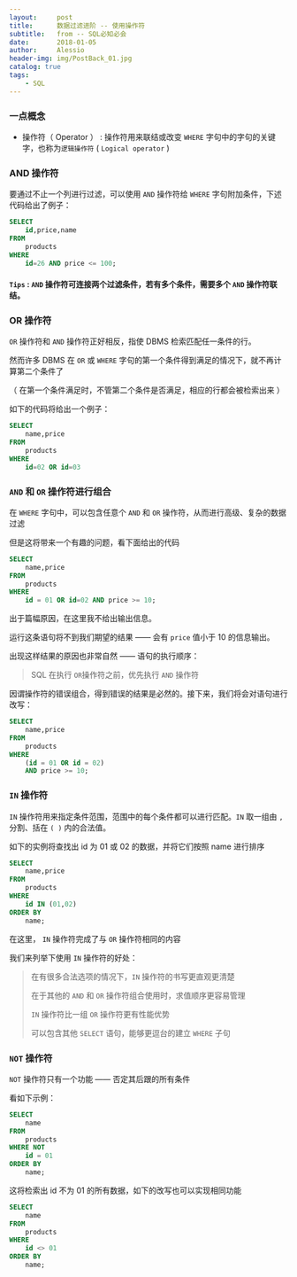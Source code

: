 ```yaml
---
layout:     post
title:      数据过滤进阶 -- 使用操作符
subtitle:   from -- SQL必知必会 
date:       2018-01-05
author:     Alessio
header-img: img/PostBack_01.jpg
catalog: true
tags:
    - SQL
---
```

### 一点概念
- 操作符（ Operator ） : 操作符用来联结或改变 `WHERE` 字句中的字句的关键字，也称为`逻辑操作符` (  `Logical operator` )

### AND 操作符
要通过不止一个列进行过滤，可以使用 `AND` 操作符给 `WHERE` 字句附加条件，下述代码给出了例子：

```sql
SELECT
    id,price,name
FROM
    products
WHERE
    id=26 AND price <= 100;
```

#### `Tips` : `AND` 操作符可连接两个过滤条件，若有多个条件，需要多个 `AND` 操作符联结。
### OR 操作符

`OR` 操作符和 `AND` 操作符正好相反，指使 DBMS 检索匹配任一条件的行。

然而许多 DBMS 在 `OR` 或 `WHERE` 字句的第一个条件得到满足的情况下，就不再计算第二个条件了

（ 在第一个条件满足时，不管第二个条件是否满足，相应的行都会被检索出来 ）

如下的代码将给出一个例子：
```sql
SELECT
    name,price
FROM
    products
WHERE
    id=02 OR id=03
```

### `AND` 和 `OR` 操作符进行组合
在 `WHERE` 字句中，可以包含任意个 `AND` 和 `OR` 操作符，从而进行高级、复杂的数据过滤

但是这将带来一个有趣的问题，看下面给出的代码
```sql
SELECT
    name,price
FROM
    products
WHERE
    id = 01 OR id=02 AND price >= 10;

```
出于篇幅原因，在这里我不给出输出信息。

运行这条语句将不到我们期望的结果 —— 会有 `price` 值小于 10 的信息输出。

出现这样结果的原因也非常自然 —— 语句的执行顺序：

> SQL 在执行 `OR`操作符之前，优先执行 `AND` 操作符

因谓操作符的错误组合，得到错误的结果是必然的。接下来，我们将会对语句进行改写：

```sql
SELECT
    name,price
FROM
    products
WHERE
    (id = 01 OR id = 02)
    AND price >= 10;
```

### `IN` 操作符

`IN` 操作符用来指定条件范围，范围中的每个条件都可以进行匹配。`IN` 取一组由 `,` 分割、括在 `( )` 内的合法值。

如下的实例将查找出 id 为 01 或 02 的数据，并将它们按照 name 进行排序
```sql
SELECT
    name,price 
FROM
    products
WHERE
    id IN (01,02)
ORDER BY 
    name;
```
在这里， `IN` 操作符完成了与 `OR` 操作符相同的内容

我们来列举下使用 `IN` 操作符的好处：

> 在有很多合法选项的情况下，`IN` 操作符的书写更直观更清楚
> 
> 在于其他的 `AND` 和 `OR` 操作符组合使用时，求值顺序更容易管理
> 
> `IN` 操作符比一组 `OR` 操作符更有性能优势
> 
> 可以包含其他 `SELECT` 语句，能够更逗台的建立 `WHERE` 子句

### `NOT` 操作符

`NOT` 操作符只有一个功能 —— 否定其后跟的所有条件

看如下示例：

```sql
SELECT
    name
FROM
    products
WHERE NOT
    id = 01
ORDER BY
    name;
```
这将检索出 id 不为 01 的所有数据，如下的改写也可以实现相同功能

```sql
SELECT
    name
FROM
    products
WHERE
    id <> 01
ORDER BY
    name;
```